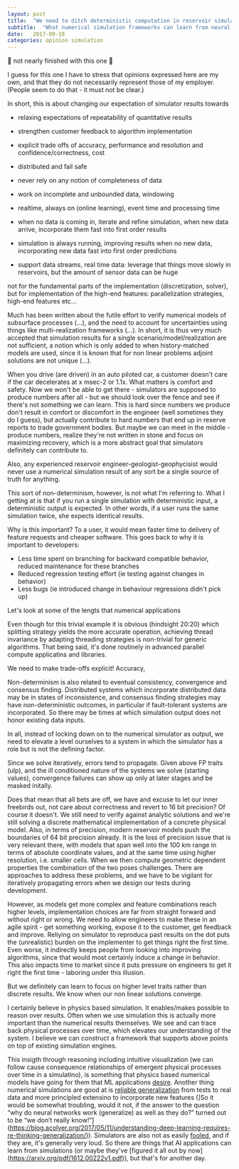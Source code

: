 ```yaml
---
layout: post
title:  "We need to ditch deterministic computation in reservoir simulation"
subtitle:  "What numerical simulation frameworks can learn from neural network applications, and why we can't really be agile before then"
date:   2017-09-18
categories: opinion simulation
---
```


:construction: not nearly finished with this one :construction:

I guess for this one I have to stress that opinions expressed here are my own, and that they do not necessarily represent those of my employer. (People seem to do that - it must not be clear.)

In short, this is about changing our expectation of simulator results towards

- relaxing expectations of repeatability of quantitative results
- strengthen customer feedback to algorithm implementation
- explicit trade offs of accuracy, performance and resolution and confidence/correctness, cost
- distributed and fail safe

- never rely on any notion of completeness of data
- work on incomplete and unbounded data, windowing
- realtime, always on (online learning), event time and processing time
- when no data is coming in, iterate and refine simulation, when new data arrive, incorporate them fast into first order results
- simulation is always running, improving results when no new data, incorporating new data fast into first order predictions
- support data streams, real time data: leverage that things move slowly in reservoirs, but the amount of sensor data can be huge

not for the fundamental parts of the implementation (discretization, solver), but for implementation of the high-end features: parallelization strategies, high-end features etc...

Much has been written about the futile effort to verify numerical models of subsurface processes (...), and the need to account for uncertainties using things like multi-realization frameworks (...). In short, it is thus very much accepted that simulation results for a single scenario/model/realization are not sufficient, a notion which is only added to when history-matched models are used, since it is known that for non linear problems adjoint solutions are not unique (...). 

When you drive (are driven) in an auto piloted car, a customer doesn't care if the car decelerates at x msec-2 or 1.1x. What matters is comfort and safety. Now we won't be able to get there - simulators are supposed to produce numbers after all - but we should look over the fence and see if there's not something we can learn. This is hard since numbers we produce don't result in comfort or discomfort in the engineer (well sometimes they do I guess), but actually contribute to hard numbers that end up in reserve reports to trade government bodies. But maybe we can meet in the middle - produce numbers, realize they're not written in stone and focus on maximizing recovery, which is a more abstract goal that simulators definitely can contribute to.

Also, any experienced reservoir engineer-geologist-geophycisist would never use a numerical simulation result of any sort be a single source of truth for anything.

This sort of non-determinism, however, is not what I'm referring to. What I getting at is that if you run a single simulation with deterministic input, a deterministic output is expected. In other words, if a user runs the same simulation twice, she expects identical results.


Why is this important? To a user, it would mean faster time to delivery of feature requests and cheaper software. This goes back to why it is important to developers:

- Less time spent on branching for backward compatible behavior, reduced maintenance for these branches
- Reduced regression testing effort (ie testing against changes in behavior)
- Less bugs (ie introduced change in behaviour regressions didn't pick up)


Let's look at some of the lengts that numerical applications

<script src="https://gist.github.com/plang85/6ebe733325263fe7e80823d342d414dd.js"></script>


Even though for this trivial example it is obvious (hindsight 20:20) which splitting strategy yields the more accurate operation, achieving thread invariance by adapting threading strategies is non-trivial for generic algorithms. That being said, it's done routinely in advanced parallel compute applicatins and libraries.

We need to make trade-offs explicit! Accuracy, 

Non-determinism is also related to eventual consistency, convergence and consensus finding. Distributed systems which incorporate distributed data may be in states of inconsistence, and consensus finding strategies may have non-deterministic outcomes, in particular if fault-tolerant systems are incorporated. So there may be times at which simulation output does not honor existing data inputs.

In all, instead of locking down on to the numerical simulator as output, we need to elevate a level ourselves to a system in which the simulator has a role but is not the defining factor. 

Since we solve iteratively, errors tend to propagate. Given above FP traits (ulp), and the ill conditioned nature of the systems we solve (starting values), convergence failures can show up only at later stages and be masked initally.

Does that mean that all bets are off, we have and excuse to let our inner freebirds out, not care about correctness and revert to 16 bit precision? Of course it doesn't. We still need to verify against analytic solutions and we're still solving a discrete mathematical implementation of a concrete physical model. Also, in terms of precision, modern reservoir models push the boundaries of 64 bit precision already. It is the loss of precision issue that is very relevant there, with models that span well into the 100 km range in terms of absolute coordinate values, and at the same time using higher resolution, i.e. smaller cells. When we then compute geometric dependent properties the combination of the two poses challenges. There are approaches to address these problems, and we have to be vigilant for iteratively propagating errors when we design our tests during development.

However, as models get more complex and feature combinations reach higher levels, implementation choices are far from straight forward and without right or wrong. We need to allow engineers to make these in an agile spirit - get something working, expose it to the customer, get feedback and improve. Reliying on simulator to reproduca past results on the dot puts the (unrealistic) burden on the implementer to get things right the first time. Even worse, it indirectly keeps people from looking into improving algorithms, since that would most certainly induce a change in behavior. This also impacts time to market since it puts pressure on engineers to get it right the first time - laboring under this illusion.

But we definitely can learn to focus on higher level traits rather than discrete results. We know when our non linear solutions converge.

I certainly believe in physics based simulation. It enables/makes possible to reason over results. Often when we use simulation this is actually more important than the numerical results themselves. We see and can trace back physical processes over time, which elevates our understanding of the system. I believe we can construct a framework that supports above points on top of existing simulation engines.

This insigth through reasoning including intuitive visualization (we can follow cause consequence relationships of emergent physical processes over time in a simulatino), is something that physics based numerical models have going for them that ML applications [desire](https://research.google.com/pubs/pub43146.html). Another thing numerical simulations are good at is [reliable generalization](https://openreview.net/forum?id=Sy8gdB9xx&noteId=Sy8gdB9xx) from tests to real data and more principled extensino to incorporate new features (]So it would be somewhat troubling, would it not, if the answer to the question “why do neural networks work (generalize) as well as they do?” turned out to be “we don’t really know!”](https://blog.acolyer.org/2017/05/11/understanding-deep-learning-requires-re-thinking-generalization/)). Simulators are also not as easily [fooled](http://arxiv.org/pdf/1412.1897), and if they are, it's generally very loud. So there are things that AI applications can learn from simulations (or maybe they've [figured it all out by now] (https://arxiv.org/pdf/1612.00222v1.pdf)), but that's for another day.